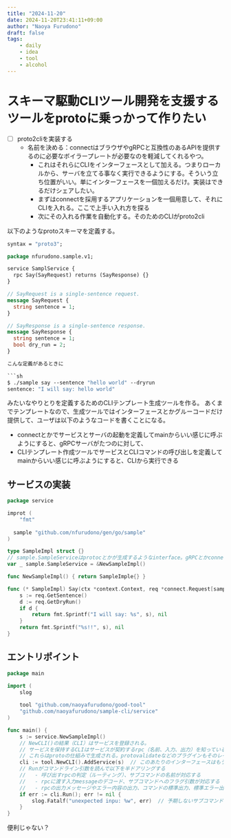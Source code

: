 ```yaml
---
title: "2024-11-20"
date: 2024-11-20T23:41:11+09:00
author: "Naoya Furudono"
draft: false
tags:
    - daily
    - idea
    - tool
    - alcohol
---
```


# スキーマ駆動CLIツール開発を支援するツールをprotoに乗っかって作りたい

- [ ] proto2cliを実装する
  - 名前を決める：connectはブラウザやgRPCと互換性のあるAPIを提供するのに必要なボイラープレートが必要なのを軽減してくれるやつ。
    - これはそれらにCLIをインターフェースとして加える。つまりローカルから、サーバを立てる事なく実行できるようにする。そういう立ち位置がいい。単にインターフェースを一個加えるだけ。実装はできるだけシェアしたい。
    - まずはconnectを採用するアプリケーションを一個用意して、それにCLIを入れる。ここで上手い入れ方を探る
    - 次にその入れる作業を自動化する。そのためのCLIがproto2cli

以下のようなprotoスキーマを定義する。

```proto
syntax = "proto3";

package nfurudono.sample.v1;

service SamplService {
  rpc Say(SayRequest) returns (SayResponse) {}
}

// SayRequest is a single-sentence request.
message SayRequest {
  string sentence = 1;
}

// SayResponse is a single-sentence response.
message SayResponse {
  string sentence = 1;
  bool dry_run = 2;
}

こんな定義があるときに

```sh
$ ./sample say --sentence "hello world" --dryrun
sentence: "I will say: hello world"
```

みたいなやりとりを定義するためのCLIテンプレート生成ツールを作る。
あくまでテンプレートなので、生成ツールではインターフェースとかグルーコードだけ提供して、ユーザは以下のようなコードを書くことになる。

- connectとかでサービスとサーバの起動を定義してmainからいい感じに呼ぶようにすると、gRPCサーバがたつのに対して、
- CLIテンプレート作成ツールでサービスとCLIコマンドの呼び出しを定義してmainからいい感じに呼ぶようにすると、CLIから実行できる

## サービスの実装

```go
package service

improt (
	"fmt"
	
  sample "github.com/nfurudono/gen/go/sample"
)

type SampleImpl struct {}
// sample.SampleServiceはprotocとかが生成するようなinterface。gRPCとかconnectとかで使われているようなやつ。
var _ sample.SampleService = &NewSampleImpl()

func NewSampleImpl() { return SampleImple{} }

func (* SampleImpl) Say(ctx *context.Context, req *connect.Request[samplev1.SayRequest]) (*connect.Response[samplev1.Response], error) {
	s := req.GetSentence()
	d := req.GetDryRun()
	if d {
		return fmt.Sprintf("I will say: %s", s), nil
	}
	return fmt.Sprintf("%s!!", s), nil
}
```

## エントリポイント

```go
package main

import (
	slog
	
	tool "github.com/naoyafurudono/good-tool"
	"github.com/naoyafurudono/sample-cli/service"
)

func main() {
	s := service.NewSampleImpl()
	// NewCLI()の結果（CLI）はサービスを登録される。
	// サービスを保持するCLIはサービスが契約するrpc（名前、入力、出力）を知っている。
	// これらはprotoの仕組みで生成される。protovalidateなどのプラグインもそのレイヤで対応できるはず。
	cli := tool.NewCLI().AddService(s)  // このあたりのインターフェースはもうちょい考えても良いかも？
	// Runがコマンドライン引数を読んで以下を半ドアリングする
	//   - 呼び出すrpcの判定（ルーティング）、サブコマンドの名前が対応する
	//   - rpcに渡す入力messageのデコード、サブコマンドへのフラグ引数が対応する
	//   - rpcの出力メッセージやエラー内容の出力、コマンドの標準出力、標準エラー出力、コマンドのステータスコードの出しわけが対応する
	if err := cli.Run(); err != nil {
		slog.Fatalf("unexpected inpu: %w", err)  // 予期しないサブコマンドが来たらエラーを返すのもまた一興かな。
	}
}
```

便利じゃない？
